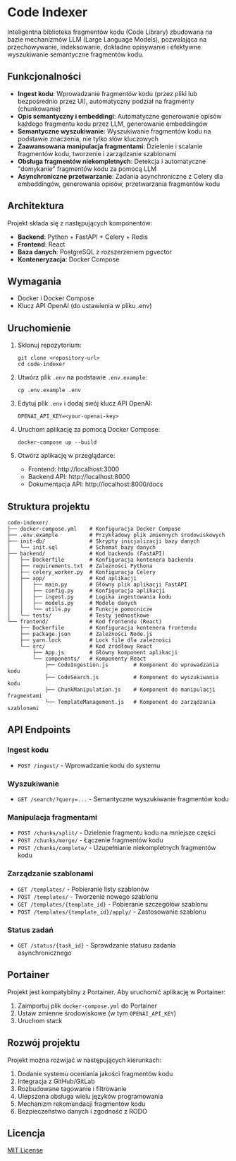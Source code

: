# Code Indexer

Inteligentna biblioteka fragmentów kodu (Code Library) zbudowana na bazie mechanizmów LLM (Large Language Models), pozwalająca na przechowywanie, indeksowanie, dokładne opisywanie i efektywne wyszukiwanie semantyczne fragmentów kodu.

## Funkcjonalności

- **Ingest kodu**: Wprowadzanie fragmentów kodu (przez pliki lub bezpośrednio przez UI), automatyczny podział na fragmenty (chunkowanie)
- **Opis semantyczny i embeddingi**: Automatyczne generowanie opisów każdego fragmentu kodu przez LLM, generowanie embeddingów
- **Semantyczne wyszukiwanie**: Wyszukiwanie fragmentów kodu na podstawie znaczenia, nie tylko słów kluczowych
- **Zaawansowana manipulacja fragmentami**: Dzielenie i scalanie fragmentów kodu, tworzenie i zarządzanie szablonami
- **Obsługa fragmentów niekompletnych**: Detekcja i automatyczne "domykanie" fragmentów kodu za pomocą LLM
- **Asynchroniczne przetwarzanie**: Zadania asynchroniczne z Celery dla embeddingów, generowania opisów, przetwarzania fragmentów kodu

## Architektura

Projekt składa się z następujących komponentów:

- **Backend**: Python + FastAPI + Celery + Redis
- **Frontend**: React
- **Baza danych**: PostgreSQL z rozszerzeniem pgvector
- **Konteneryzacja**: Docker Compose

## Wymagania

- Docker i Docker Compose
- Klucz API OpenAI (do ustawienia w pliku .env)

## Uruchomienie

1. Sklonuj repozytorium:
   ```
   git clone <repository-url>
   cd code-indexer
   ```

2. Utwórz plik `.env` na podstawie `.env.example`:
   ```
   cp .env.example .env
   ```

3. Edytuj plik `.env` i dodaj swój klucz API OpenAI:
   ```
   OPENAI_API_KEY=<your-openai-key>
   ```

4. Uruchom aplikację za pomocą Docker Compose:
   ```
   docker-compose up --build
   ```

5. Otwórz aplikację w przeglądarce:
   - Frontend: http://localhost:3000
   - Backend API: http://localhost:8000
   - Dokumentacja API: http://localhost:8000/docs

## Struktura projektu

```
code-indexer/
├── docker-compose.yml    # Konfiguracja Docker Compose
├── .env.example          # Przykładowy plik zmiennych środowiskowych
├── init-db/              # Skrypty inicjalizacji bazy danych
│   └── init.sql          # Schemat bazy danych
├── backend/              # Kod backendu (FastAPI)
│   ├── Dockerfile        # Konfiguracja kontenera backendu
│   ├── requirements.txt  # Zależności Pythona
│   ├── celery_worker.py  # Konfiguracja Celery
│   ├── app/              # Kod aplikacji
│   │   ├── main.py       # Główny plik aplikacji FastAPI
│   │   ├── config.py     # Konfiguracja aplikacji
│   │   ├── ingest.py     # Logika ingestowania kodu
│   │   ├── models.py     # Modele danych
│   │   └── utils.py      # Funkcje pomocnicze
│   └── tests/            # Testy jednostkowe
└── frontend/             # Kod frontendu (React)
    ├── Dockerfile        # Konfiguracja kontenera frontendu
    ├── package.json      # Zależności Node.js
    ├── yarn.lock         # Lock file dla zależności
    └── src/              # Kod źródłowy React
        ├── App.js        # Główny komponent aplikacji
        └── components/   # Komponenty React
            ├── CodeIngestion.js        # Komponent do wprowadzania kodu
            ├── CodeSearch.js           # Komponent do wyszukiwania kodu
            ├── ChunkManipulation.js    # Komponent do manipulacji fragmentami
            └── TemplateManagement.js   # Komponent do zarządzania szablonami
```

## API Endpoints

### Ingest kodu
- `POST /ingest/` - Wprowadzanie kodu do systemu

### Wyszukiwanie
- `GET /search/?query=...` - Semantyczne wyszukiwanie fragmentów kodu

### Manipulacja fragmentami
- `POST /chunks/split/` - Dzielenie fragmentu kodu na mniejsze części
- `POST /chunks/merge/` - Łączenie fragmentów kodu
- `POST /chunks/complete/` - Uzupełnianie niekompletnych fragmentów kodu

### Zarządzanie szablonami
- `GET /templates/` - Pobieranie listy szablonów
- `POST /templates/` - Tworzenie nowego szablonu
- `GET /templates/{template_id}` - Pobieranie szczegółów szablonu
- `POST /templates/{template_id}/apply/` - Zastosowanie szablonu

### Status zadań
- `GET /status/{task_id}` - Sprawdzanie statusu zadania asynchronicznego

## Portainer

Projekt jest kompatybilny z Portainer. Aby uruchomić aplikację w Portainer:

1. Zaimportuj plik `docker-compose.yml` do Portainer
2. Ustaw zmienne środowiskowe (w tym `OPENAI_API_KEY`)
3. Uruchom stack

## Rozwój projektu

Projekt można rozwijać w następujących kierunkach:

1. Dodanie systemu oceniania jakości fragmentów kodu
2. Integracja z GitHub/GitLab
3. Rozbudowane tagowanie i filtrowanie
4. Ulepszona obsługa wielu języków programowania
5. Mechanizm rekomendacji fragmentów kodu
6. Bezpieczeństwo danych i zgodność z RODO

## Licencja

[MIT License](LICENSE)
